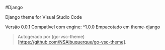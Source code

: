 #Django

Django theme for Visual Studio Code

Versão 0.0.1
Compatível com engine: ^1.0.0
Empacotado em theme-django

> Autogerado por (go-vsc-theme)[https://github.com/NSAlbuquerque/go-vsc-theme].